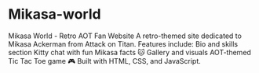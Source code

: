 # Mikasa-world
Mikasa World - Retro AOT Fan Website A retro-themed site dedicated to Mikasa Ackerman from Attack on Titan. Features include:  Bio and skills section Kitty chat with fun Mikasa facts 🐱 Gallery and visuals AOT-themed Tic Tac Toe game 🎮 Built with HTML, CSS, and JavaScript.
